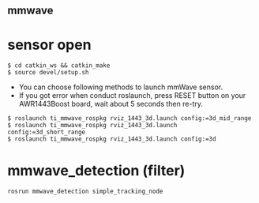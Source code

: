## mmwave
# sensor open
```
$ cd catkin_ws && catkin_make
$ source devel/setup.sh
```
- You can choose following methods to launch mmWave sensor. 
- If you got error when conduct roslaunch, press RESET button on your AWR1443Boost board, wait about 5 seconds then re-try.
```
$ roslaunch ti_mmwave_rospkg rviz_1443_3d.launch config:=3d_mid_range
$ roslaunch ti_mmwave_rospkg rviz_1443_3d.launch config:=3d_short_range
$ roslaunch ti_mmwave_rospkg rviz_1443_3d.launch config:=3d
```

# mmwave_detection (filter)
```
rosrun mmwave_detection simple_tracking_node
```
